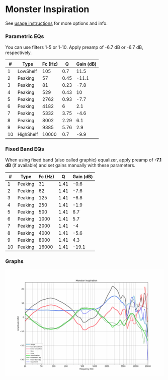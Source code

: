 # Monster Inspiration
See [usage instructions](https://github.com/jaakkopasanen/AutoEq#usage) for more options and info.

### Parametric EQs
You can use filters 1-5 or 1-10. Apply preamp of -6.7 dB or -6.7 dB, respectively.

|   # | Type      |   Fc (Hz) |    Q |   Gain (dB) |
|-----|-----------|-----------|------|-------------|
|   1 | LowShelf  |       105 | 0.7  |        11.5 |
|   2 | Peaking   |        57 | 0.45 |       -11.1 |
|   3 | Peaking   |        81 | 0.23 |        -7.8 |
|   4 | Peaking   |       529 | 0.43 |        10   |
|   5 | Peaking   |      2762 | 0.93 |        -7.7 |
|   6 | Peaking   |      4182 | 6    |         2.1 |
|   7 | Peaking   |      5332 | 3.75 |        -4.6 |
|   8 | Peaking   |      8002 | 2.29 |         6.1 |
|   9 | Peaking   |      9385 | 5.76 |         2.9 |
|  10 | HighShelf |     10000 | 0.7  |        -9.9 |

### Fixed Band EQs
When using fixed band (also called graphic) equalizer, apply preamp of **-7.1 dB** (if available) and set gains manually with these parameters.

|   # | Type    |   Fc (Hz) |    Q |   Gain (dB) |
|-----|---------|-----------|------|-------------|
|   1 | Peaking |        31 | 1.41 |        -0.6 |
|   2 | Peaking |        62 | 1.41 |        -7.6 |
|   3 | Peaking |       125 | 1.41 |        -6.8 |
|   4 | Peaking |       250 | 1.41 |        -1.9 |
|   5 | Peaking |       500 | 1.41 |         6.7 |
|   6 | Peaking |      1000 | 1.41 |         5.7 |
|   7 | Peaking |      2000 | 1.41 |        -4   |
|   8 | Peaking |      4000 | 1.41 |        -5.6 |
|   9 | Peaking |      8000 | 1.41 |         4.3 |
|  10 | Peaking |     16000 | 1.41 |       -19.1 |

### Graphs
![](./Monster%20Inspiration.png)
